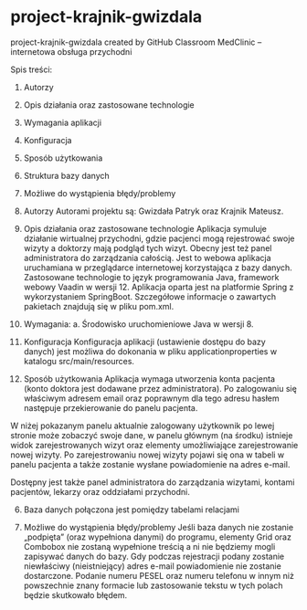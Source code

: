 # project-krajnik-gwizdala
project-krajnik-gwizdala created by GitHub Classroom
MedClinic – internetowa obsługa przychodni

Spis treści: 
1.	Autorzy
2.	Opis działania oraz zastosowane technologie
3.	Wymagania aplikacji 
4.	Konfiguracja
5.	Sposób użytkowania
6.	Struktura bazy danych
7.	Możliwe do wystąpienia błędy/problemy



1.	Autorzy
Autorami projektu są: Gwizdała Patryk oraz Krajnik Mateusz.
2.	Opis działania oraz zastosowane technologie
Aplikacja symuluje działanie wirtualnej przychodni, gdzie pacjenci mogą rejestrować swoje wizyty a doktorzy mają podgląd tych wizyt. Obecny jest też panel administratora do zarządzania całością. Jest to webowa aplikacja uruchamiana w przeglądarce internetowej korzystająca z bazy danych. Zastosowane technologie to język programowania Java, framework webowy Vaadin w wersji 12. Aplikacja oparta jest na platformie Spring z wykorzystaniem SpringBoot. Szczegółowe informacje o zawartych pakietach znajdują się w pliku pom.xml.

3.	Wymagania:
a.	Środowisko uruchomieniowe Java w wersji 8.
4.	Konfiguracja
Konfiguracja aplikacji (ustawienie dostępu do bazy danych) jest możliwa do dokonania w pliku applicationproperties w katalogu src/main/resources.
 

5.	Sposób użytkowania
Aplikacja wymaga utworzenia konta pacjenta (konto doktora jest dodawane przez administratora). Po zalogowaniu się właściwym adresem email oraz poprawnym dla tego adresu hasłem następuje przekierowanie do panelu pacjenta.

 
 

 W niżej pokazanym panelu aktualnie zalogowany użytkownik po lewej stronie może zobaczyć swoje dane, w panelu głównym (na środku) istnieje widok zarejestrowanych wizyt oraz elementy umożliwiające zarejestrowanie nowej wizyty.
Po zarejestrowaniu nowej wizyty pojawi się ona w tabeli w panelu pacjenta a także zostanie wysłane powiadomienie na adres e-mail.







Dostępny jest także panel administratora do zarządzania wizytami, kontami pacjentów, lekarzy oraz oddziałami przychodni.


6.	Baza danych połączona jest pomiędzy tabelami relacjami  

7.	Możliwe do wystąpienia błędy/problemy
Jeśli baza danych nie zostanie „podpięta” (oraz wypełniona danymi) do programu, elementy Grid oraz Combobox nie zostaną wypełnione treścią a ni nie będziemy mogli zapisywać danych do bazy.
Gdy podczas rejestracji podany zostanie niewłaściwy (nieistniejący)  adres e-mail powiadomienie nie zostanie dostarczone.
Podanie numeru PESEL oraz numeru telefonu w innym niż powszechnie znany formacie lub zastosowanie tekstu w tych polach będzie skutkowało błędem.

